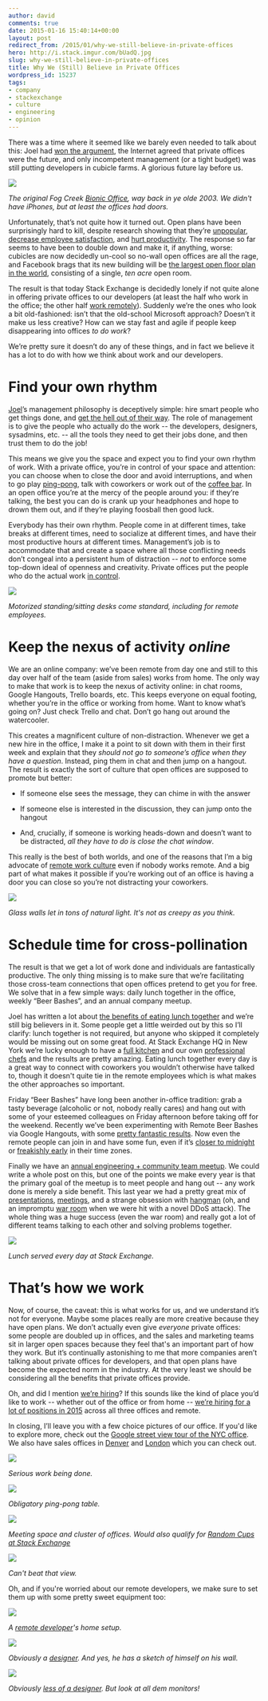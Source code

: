 ```yaml
---
author: david
comments: true
date: 2015-01-16 15:40:14+00:00
layout: post
redirect_from: /2015/01/why-we-still-believe-in-private-offices
hero: http://i.stack.imgur.com/bUadQ.jpg
slug: why-we-still-believe-in-private-offices
title: Why We (Still) Believe in Private Offices
wordpress_id: 15237
tags:
- company
- stackexchange
- culture
- engineering
- opinion
---
```


There was a time where it seemed like we barely even needed to talk about this: Joel had [won the argument](http://www.joelonsoftware.com/items/2006/07/30.html), the Internet agreed that private offices were the future, and only incompetent management (or a tight budget) was still putting developers in cubicle farms. A glorious future lay before us.





[![](http://i.stack.imgur.com/1qD5w.png)](http://www.joelonsoftware.com/articles/BionicOffice.html)

_The original Fog Creek [Bionic Office](http://www.joelonsoftware.com/articles/BionicOffice.html), way back in ye olde 2003. We didn't have iPhones, but at least the offices had doors._





Unfortunately, that’s not quite how it turned out. Open plans have been surprisingly hard to kill, despite research showing that they’re [unpopular](http://www.dezeen.com/2014/11/21/open-plan-office-designs-unpopular-with-workers-damage-productivity/), [decrease employee satisfaction](http://eab.sagepub.com/content/34/3/279), and [hurt productivity](http://www.newyorker.com/currency-tag/the-open-office-trap). The response so far seems to have been to double down and make it, if anything, worse: cubicles are now decidedly un-cool so no-wall open offices are all the rage, and Facebook brags that its new building will be [the largest open floor plan in the world](http://www.forbes.com/sites/kevinkruse/2012/08/25/facebook-unveils-new-campus-will-workers-be-sick-stressed-and-dissatisfied/), consisting of a single, _ten acre_ open room.





The result is that today Stack Exchange is decidedly lonely if not quite alone in offering private offices to our developers (at least the half who work in the office; the other half [work remotely](http://blog.stackoverflow.com/2013/02/why-we-still-believe-in-working-remotely/)). Suddenly we’re the ones who look a bit old-fashioned: isn’t that the old-school Microsoft approach? Doesn’t it make us less creative? How can we stay fast and agile if people keep disappearing into offices _to do work_?





We’re pretty sure it doesn’t do any of these things, and in fact we believe it has a lot to do with how we think about work and our developers.





# Find your own rhythm





[Joel](http://stackoverflow.com/users/4/joel-spolsky)’s management philosophy is deceptively simple: hire smart people who get things done, and [get the hell out of their way](http://avc.com/2012/02/the-management-team-guest-post-from-joel-spolsky/). The role of management is to give the people who actually do the work -- the developers, designers, sysadmins, etc. -- all the tools they need to get their jobs done, and then trust them to do the job!





This means we give you the space and expect you to find your own rhythm of work. With a private office, you’re in control of your space and attention: you can choose when to close the door and avoid interruptions, and when to go play [ping-pong](http://i.stack.imgur.com/pnGux.jpg), talk with coworkers or work out of the [coffee bar](http://i.stack.imgur.com/nPoto.jpg). In an open office you’re at the mercy of the people around you: if they’re talking, the best you can do is crank up your headphones and hope to drown them out, and if they’re playing foosball then good luck.





Everybody has their own rhythm. People come in at different times, take breaks at different times, need to socialize at different times, and have their most productive hours at different times. Management’s job is to accommodate that and create a space where all those conflicting needs don’t congeal into a persistent hum of distraction -- _not_ to enforce some top-down ideal of openness and creativity. Private offices put the people who do the actual work [in control](http://www.joelonsoftware.com/uibook/chapters/fog0000000057.html).





[![](http://i.stack.imgur.com/OGdGk.png)](http://i.stack.imgur.com/yLpKY.jpg)

_Motorized standing/sitting desks come standard, including for remote employees._





# Keep the nexus of activity _online_





We are an online company: we’ve been remote from day one and still to this day over half of the team (aside from sales) works from home. The only way to make that work is to keep the nexus of activity online: in chat rooms, Google Hangouts, Trello boards, etc. This keeps everyone on equal footing, whether you’re in the office or working from home. Want to know what’s going on? Just check Trello and chat. Don’t go hang out around the watercooler.





This creates a magnificent culture of non-distraction. Whenever we get a new hire in the office, I make it a point to sit down with them in their first week and explain that they _should not go to someone’s office when they have a question_. Instead, ping them in chat and then jump on a hangout. The result is exactly the sort of culture that open offices are supposed to promote but better:







  * If someone else sees the message, they can chime in with the answer


  * If someone else is interested in the discussion, they can jump onto the hangout


  * And, crucially, if someone is working heads-down and doesn’t want to be distracted, _all they have to do is close the chat window_.







This really is the best of both worlds, and one of the reasons that I’m a big advocate of [remote work culture](http://blog.stackoverflow.com/2013/02/why-we-still-believe-in-working-remotely/) even if nobody works remote. And a big part of what makes it possible if you’re working out of an office is having a door you can close so you’re not distracting your coworkers.





[![](http://i.stack.imgur.com/7WPyJ.jpg)](http://i.stack.imgur.com/joQex.jpg)

_Glass walls let in tons of natural light. It's not as creepy as you think._





# Schedule time for cross-pollination





The result is that we get a lot of work done and individuals are fantastically productive. The only thing missing is to make sure that we’re facilitating those cross-team connections that open offices pretend to get you for free. We solve that in a few simple ways: daily lunch together in the office, weekly “Beer Bashes”, and an annual company meetup.





Joel has written a lot about [the benefits of eating lunch together](http://www.joelonsoftware.com/items/2011/04/28.html) and we’re still big believers in it. Some people get a little weirded out by this so I’ll clarify: lunch together is not required, but anyone who skipped it completely would be missing out on some great food. At Stack Exchange HQ in New York we’re lucky enough to have a [full kitchen](http://www.businessinsider.com/stack-exchange-kitchen-tour-2014-2) and our own [professional chefs](http://www.businessinsider.com/chefs-at-stack-exchange-2014-2) and the results are pretty amazing. Eating lunch together every day is a great way to connect with coworkers you wouldn’t otherwise have talked to, though it doesn't quite tie in the remote employees which is what makes the other approaches so important.





Friday “Beer Bashes” have long been another in-office tradition: grab a tasty beverage (alcoholic or not, nobody really cares) and hang out with some of your esteemed colleagues on Friday afternoon before taking off for the weekend. Recently we’ve been experimenting with Remote Beer Bashes via Google Hangouts, with some [pretty fantastic results](https://twitter.com/df07/status/546065652667404288). Now even the remote people can join in and have some fun, even if it’s [closer to midnight](https://www.google.com/webhp#q=5pm+eastern+time+in+slovenia) or [freakishly early](https://www.google.com/webhp#q=5pm+est+is+what+time+in+philippines) in their time zones.





Finally we have an [annual engineering + community team meetup](https://twitter.com/spolsky/status/524596357596979200). We could write a whole post on this, but one of the points we make every year is that the primary goal of the meetup is to meet people and hang out -- any work done is merely a side benefit. This last year we had a pretty great mix of [presentations](https://twitter.com/balpha/status/534390400879198209), [meetings](https://twitter.com/aalear/status/524681117778341890), and a strange obsession with [hangman](https://twitter.com/WayOverDunne/status/524742986643419136) (oh, and an impromptu [war room](https://twitter.com/sklivvz/status/525058755356946432) when we were hit with a novel DDoS attack). The whole thing was a huge success (even the war room) and really got a lot of different teams talking to each other and solving problems together.





[![](http://i.stack.imgur.com/R4OVZ.jpg)](http://i.stack.imgur.com/dlW0T.jpg)

_Lunch served every day at Stack Exchange._





# That’s how we work





Now, of course, the caveat: this is what works for us, and we understand it’s not for everyone. Maybe some places really are more creative because they have open plans. We don’t actually even give _everyone_ private offices: some people are doubled up in offices, and the sales and marketing teams sit in larger open spaces because they feel that's an important part of how they work. But it’s continually astonishing to me that more companies aren’t talking about private offices for developers, and that open plans have become the expected norm in the industry. At the very least we should be considering all the benefits that private offices provide.





Oh, and did I mention [we’re hiring](http://stackexchange.com/work-here)? If this sounds like the kind of place you’d like to work -- whether out of the office or from home -- [we’re hiring for a lot of positions in 2015](http://stackexchange.com/work-here) across all three offices and remote.





In closing, I’ll leave you with a few choice pictures of our office. If you'd like to explore more, check out the [Google street view tour of the NYC office](http://s.tk/NYCTour). We also have sales offices in [Denver](https://twitter.com/spolsky/status/488746851764428801/photo/1) and [London](http://instagram.com/stackexchange.london) which you can check out.





[![](http://i.stack.imgur.com/FC8Qs.jpg)](http://i.stack.imgur.com/oajqv.jpg)

_Serious work being done._





[![](http://i.stack.imgur.com/FnnXk.jpg)](http://i.stack.imgur.com/pnGux.jpg)

_Obligatory ping-pong table._





[![](http://i.stack.imgur.com/G1RHc.jpg)](http://i.stack.imgur.com/UPdHB.jpg)

_Meeting space and cluster of offices. Would also qualify for [Random Cups at Stack Exchange](http://randomcupsatstackexchange.tumblr.com/)_





[![](http://i.stack.imgur.com/ikwji.jpg)](http://i.stack.imgur.com/XhoAb.jpg)

_Can't beat that view._





Oh, and if you're worried about our remote developers, we make sure to set them up with some pretty sweet equipment too:




[![](http://i.stack.imgur.com/HP5uL.jpg)](http://i.stack.imgur.com/DLJDh.jpg)

_A [remote developer](http://stackoverflow.com/users/2/geoff-dalgas)'s home setup._





[![](http://i.stack.imgur.com/MTxLE.jpg)](http://i.stack.imgur.com/Q2Blh.jpg)

_Obviously a [designer](http://graphicdesign.stackexchange.com/users/3/jin). And yes, he has a sketch of himself on his wall._






[![](http://i.stack.imgur.com/HImCP.jpg)](http://i.stack.imgur.com/w2hBT.jpg)

_Obviously [less of a designer](http://stackoverflow.com/users/3279/ben-collins). But look at all dem monitors!_
